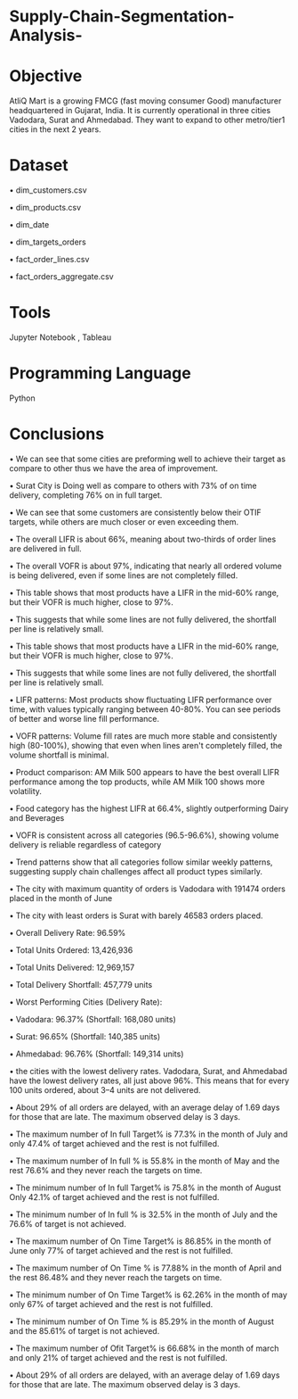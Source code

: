 # Supply-Chain-Segmentation-Analysis-
# **Objective**
AtliQ Mart is a growing FMCG (fast moving consumer Good) manufacturer headquartered in Gujarat, India. It is currently operational in three cities Vadodara, Surat and Ahmedabad. They want to expand to other metro/tier1 cities in the next 2 years.

# **Dataset**
•	dim_customers.csv

•	dim_products.csv

•	dim_date

•	dim_targets_orders

•	fact_order_lines.csv

•	fact_orders_aggregate.csv


# **Tools**
Jupyter Notebook , Tableau

# **Programming Language**
Python 

# **Conclusions**

•	We can see that some cities are preforming well to achieve their target as compare to other thus we have the area of improvement.

•	Surat City is Doing well as compare to others with 73% of on time delivery, completing 76% on in full target.

•	We can see that some customers are consistently below their OTIF targets, while others are much closer or even exceeding them.

•	The overall LIFR is about 66%, meaning about two-thirds of order lines are delivered in full.

•	The overall VOFR is about 97%, indicating that nearly all ordered volume is being delivered, even if some lines are not completely filled.

•	This table shows that most products have a LIFR in the mid-60% range, but their VOFR is much higher, close to 97%.

•	This suggests that while some lines are not fully delivered, the shortfall per line is relatively small.

•	This table shows that most products have a LIFR in the mid-60% range, but their VOFR is much higher, close to 97%.

•	This suggests that while some lines are not fully delivered, the shortfall per line is relatively small.

•	LIFR patterns: Most products show fluctuating LIFR performance over time, with values typically ranging between 40-80%. You can see periods of better and worse line fill performance.

•	VOFR patterns: Volume fill rates are much more stable and consistently high (80-100%), showing that even when lines aren't completely filled, the volume shortfall is minimal.

•	Product comparison: AM Milk 500 appears to have the best overall LIFR performance among the top products, while AM Milk 100 shows more volatility.

•	Food category has the highest LIFR at 66.4%, slightly outperforming Dairy and Beverages

•	VOFR is consistent across all categories (96.5-96.6%), showing volume delivery is reliable regardless of category

•	Trend patterns show that all categories follow similar weekly patterns, suggesting supply chain challenges affect all product types similarly.

•	The city with maximum quantity of orders is Vadodara with 191474 orders placed in the month of June 

•	The city with least orders is Surat with barely 46583 orders placed.

•	Overall Delivery Rate: 96.59%

•	Total Units Ordered: 13,426,936

•	Total Units Delivered: 12,969,157

•	Total Delivery Shortfall: 457,779 units

•	Worst Performing Cities (Delivery Rate):

•	Vadodara: 96.37% (Shortfall: 168,080 units)

•	Surat: 96.65% (Shortfall: 140,385 units)

•	Ahmedabad: 96.76% (Shortfall: 149,314 units)

•	the cities with the lowest delivery rates. Vadodara, Surat, and Ahmedabad have the lowest delivery rates, all just above 96%. This means that for every 100 units ordered, about 3–4 units are not delivered.

•	About 29% of all orders are delayed, with an average delay of 1.69 days for those that are late. The maximum observed delay is 3 days.

•	The maximum number of In full Target% is 77.3% in the month of July and only 47.4% of target achieved and the rest is not fulfilled.

•	The maximum number of In full % is 55.8% in the month of May and the rest 76.6% and they never reach the targets on time.

•	The minimum number of In full Target% is 75.8% in the month of August Only 42.1% of target achieved and the rest is not fulfilled.

•	The minimum number of In full % is 32.5% in the month of July and the 76.6% of target is not achieved.

•	The maximum number of On Time Target% is 86.85% in the month of June only 77% of target achieved and the rest is not fulfilled.

•	The maximum number of On Time % is 77.88% in the month of April and the rest 86.48% and they never reach the targets on time.

•	The minimum number of On Time Target% is 62.26% in the month of may only 67% of target achieved and the rest is not fulfilled.

•	The minimum number of On Time % is 85.29% in the month of August and the 85.61% of target is not achieved.

•	The maximum number of Ofit Target% is 66.68% in the month of march and only 21% of target achieved and the rest is not fulfilled.

•	About 29% of all orders are delayed, with an average delay of 1.69 days for those that are late. The maximum observed delay is 3 days.


